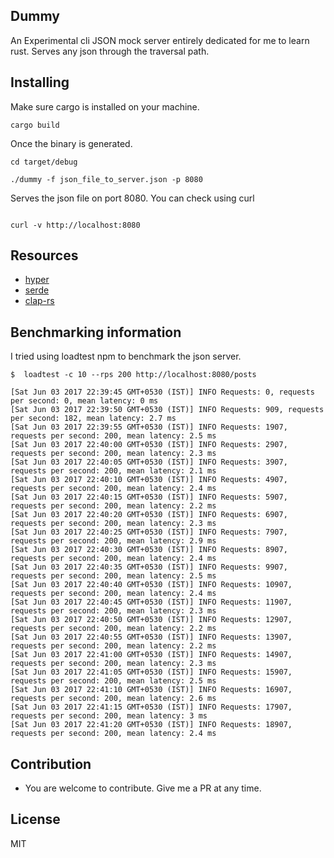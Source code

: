 ## Dummy

An Experimental cli JSON mock server entirely dedicated for me to learn rust. Serves any json through the traversal path.

## Installing

Make sure cargo is installed on your machine.

```
cargo build

```

Once the binary is generated.

```
cd target/debug

./dummy -f json_file_to_server.json -p 8080

```

Serves the json file on port 8080. You can check using curl

```

curl -v http://localhost:8080

```

## Resources

* [hyper](https://hyper.rs/hyper/v0.10.11/hyper/index.html)
* [serde](https://docs.serde.rs/serde_json/)
* [clap-rs](https://docs.rs/clap/2.24.2/clap/)

## Benchmarking information

I tried using loadtest npm to benchmark the json server.

```
$  loadtest -c 10 --rps 200 http://localhost:8080/posts

[Sat Jun 03 2017 22:39:45 GMT+0530 (IST)] INFO Requests: 0, requests per second: 0, mean latency: 0 ms
[Sat Jun 03 2017 22:39:50 GMT+0530 (IST)] INFO Requests: 909, requests per second: 182, mean latency: 2.7 ms
[Sat Jun 03 2017 22:39:55 GMT+0530 (IST)] INFO Requests: 1907, requests per second: 200, mean latency: 2.5 ms
[Sat Jun 03 2017 22:40:00 GMT+0530 (IST)] INFO Requests: 2907, requests per second: 200, mean latency: 2.3 ms
[Sat Jun 03 2017 22:40:05 GMT+0530 (IST)] INFO Requests: 3907, requests per second: 200, mean latency: 2.1 ms
[Sat Jun 03 2017 22:40:10 GMT+0530 (IST)] INFO Requests: 4907, requests per second: 200, mean latency: 2.4 ms
[Sat Jun 03 2017 22:40:15 GMT+0530 (IST)] INFO Requests: 5907, requests per second: 200, mean latency: 2.2 ms
[Sat Jun 03 2017 22:40:20 GMT+0530 (IST)] INFO Requests: 6907, requests per second: 200, mean latency: 2.3 ms
[Sat Jun 03 2017 22:40:25 GMT+0530 (IST)] INFO Requests: 7907, requests per second: 200, mean latency: 2.9 ms
[Sat Jun 03 2017 22:40:30 GMT+0530 (IST)] INFO Requests: 8907, requests per second: 200, mean latency: 2.4 ms
[Sat Jun 03 2017 22:40:35 GMT+0530 (IST)] INFO Requests: 9907, requests per second: 200, mean latency: 2.5 ms
[Sat Jun 03 2017 22:40:40 GMT+0530 (IST)] INFO Requests: 10907, requests per second: 200, mean latency: 2.4 ms
[Sat Jun 03 2017 22:40:45 GMT+0530 (IST)] INFO Requests: 11907, requests per second: 200, mean latency: 2.3 ms
[Sat Jun 03 2017 22:40:50 GMT+0530 (IST)] INFO Requests: 12907, requests per second: 200, mean latency: 2.2 ms
[Sat Jun 03 2017 22:40:55 GMT+0530 (IST)] INFO Requests: 13907, requests per second: 200, mean latency: 2.2 ms
[Sat Jun 03 2017 22:41:00 GMT+0530 (IST)] INFO Requests: 14907, requests per second: 200, mean latency: 2.3 ms
[Sat Jun 03 2017 22:41:05 GMT+0530 (IST)] INFO Requests: 15907, requests per second: 200, mean latency: 2.5 ms
[Sat Jun 03 2017 22:41:10 GMT+0530 (IST)] INFO Requests: 16907, requests per second: 200, mean latency: 2.6 ms
[Sat Jun 03 2017 22:41:15 GMT+0530 (IST)] INFO Requests: 17907, requests per second: 200, mean latency: 3 ms
[Sat Jun 03 2017 22:41:20 GMT+0530 (IST)] INFO Requests: 18907, requests per second: 200, mean latency: 2.4 ms

```


## Contribution

* You are welcome to contribute. Give me a PR at any time.


## License
MIT


